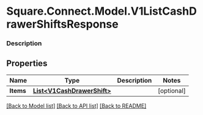 # Square.Connect.Model.V1ListCashDrawerShiftsResponse

### Description



## Properties

Name | Type | Description | Notes
------------ | ------------- | ------------- | -------------
**Items** | [**List&lt;V1CashDrawerShift&gt;**](V1CashDrawerShift.md) |  | [optional] 



[[Back to Model list]](../README.md#documentation-for-models) [[Back to API list]](../README.md#documentation-for-api-endpoints) [[Back to README]](../README.md)

